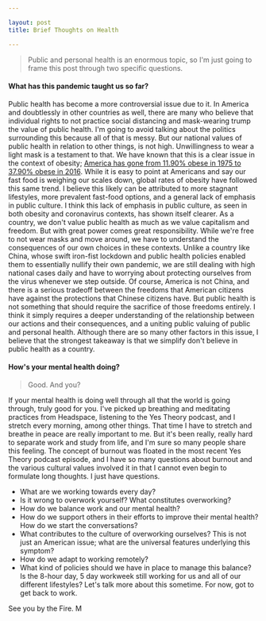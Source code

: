```yaml
---

layout: post
title: Brief Thoughts on Health

---
```

> Public and personal health is an enormous topic, so I'm just going to frame this post through two specific questions.

#### What has this pandemic taught us so far?
Public health has become a more controversial issue due to it. In America and doubtlessly in other countries as well, there are many who believe that individual rights to not practice social distancing and mask-wearing trump the value of public health. I'm going to avoid talking about the politics surrounding this because all of that is messy. But our national values of public health in relation to other things, is not high. Unwillingness to wear a light mask is a testament to that. We have known that this is a clear issue in the context of obesity; [America has gone from 11.90% obese in 1975 to 37.90% obese in 2016](https://apps.who.int/gho/data/view.main.CTRY2450A?lang=en). While it is easy to point at Americans and say our fast food is weighing our scales down, global rates of obesity have followed this same trend. I believe this likely can be attributed to more stagnant lifestyles, more prevalent fast-food options, and a general lack of emphasis in public culture. I think this lack of emphasis in public culture, as seen in both obesity and coronavirus contexts, has shown itself clearer. As a country, we don't value public health as much as we value capitalism and freedom. But with great power comes great responsibility. While we're free to not wear masks and move around, we have to understand the consequences of our own choices in these contexts. Unlike a country like China, whose swift iron-fist lockdown and public health policies enabled them to essentially nullify their own pandemic, we are still dealing with high national cases daily and have to worrying about protecting ourselves from the virus whenever we step outside. Of course, America is not China, and there is a serious tradeoff between the freedoms that American citizens have against the protections that Chinese citizens have. But public health is not something that should require the sacrifice of those freedoms entirely. I think it simply requires a deeper understanding of the relationship between our actions and their consequences, and a uniting public valuing of public and personal health. Although there are so many other factors in this issue, I believe that the strongest takeaway is that we simplify don't believe in public health as a country.


#### How's your mental health doing?
> Good. And you?

If your mental health is doing well through all that the world is going through, truly good for you. I've picked up breathing and meditating practices from Headspace, listening to the Yes Theory podcast, and I stretch every morning, among other things. That time I have to stretch and breathe in peace are really important to me. But it's been really, really hard to separate work and study from life, and I'm sure so many people share this feeling. The concept of burnout was floated in the most recent Yes Theory podcast episode, and I have so many questions about burnout and the various cultural values involved it in that I cannot even begin to formulate long thoughts. I just have questions. 
- What are we working towards every day? 
- Is it wrong to overwork yourself? What constitutes overworking?
- How do we balance work and our mental health?
- How do we support others in their efforts to improve their mental health? How do we start the conversations?
- What contributes to the culture of overworking ourselves? This is not just an American issue; what are the universal features underlying this symptom?
- How do we adapt to working remotely?
- What kind of policies should we have in place to manage this balance? Is the 8-hour day, 5 day workweek still working for us and all of our different lifestyles?
Let's talk more about this sometime. For now, got to get back to work.

See you by the Fire.
M 

